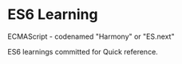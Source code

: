 # ES6 Learning

ECMAScript - codenamed "Harmony" or "ES.next"

ES6 learnings committed for Quick reference.